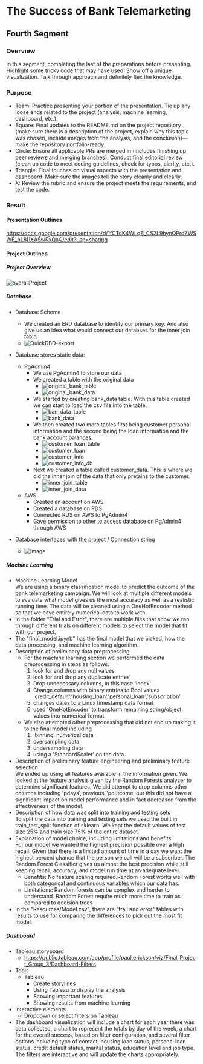 # The Success of Bank Telemarketing
## Fourth Segment
### Overview
In this segment, completing the last of the preparations before presenting. Highlight some tricky code that may have used! Show off a unique visualization. Talk through approach and definitely flex the knowledge.
### Purpose
- Team: Practice presenting your portion of the presentation. Tie up any loose ends related to the project (analysis, machine learning, dashboard, etc.).  
- Square: Final updates to the README.md on the project repository (make sure there is a description of the project, explain why this topic was chosen, include images from the analysis, and the conclusion)—make the repository portfolio-ready.    
- Circle: Ensure all applicable PRs are merged in (includes finishing up peer reviews and merging branches). Conduct final editorial review (clean up code to meet coding guidelines, check for typos, clarity, etc.).  
- Triangle: Final touches on visual aspects with the presentation and dashboard. Make sure the images tell the story cleanly and clearly.  
- X: Review the rubric and ensure the project meets the requirements, and test the code.  
### Result 	
#### Presentation Outlines
https://docs.google.com/presentation/d/1fCTdK4WLqB_CS2L9hynQPrdZWSWE_nL8I1XASwRxQaQ/edit?usp=sharing  

#### Project Outlines
##### Project Overview
![overallProject](https://user-images.githubusercontent.com/33468680/172031368-338bc540-5fe7-43d6-aa48-e6afbcfaccb4.png)
##### Database
- Database Schema
	- We created an ERD database to identify our primary key. And also give us an idea what would connect our databses for the inner join table.
	- ![QuickDBD-export](https://user-images.githubusercontent.com/33468680/172031128-7b083741-b011-408d-9fce-d9d065f898d4.png)

- Database stores static data:
	- PgAdmin4
		- We use PgAdmin4 to store our data
		- We created a table with the original data
			- ![original_bank_table](https://user-images.githubusercontent.com/33468680/172064803-59615ccf-44a4-4ef9-94a2-b87cbeb964d9.png)
			- ![original_bank_data](https://user-images.githubusercontent.com/33468680/172064821-3424b8e2-1dc7-4af6-b06f-9c74d2ef76e4.png)  
		- We started by creating bank_data table. With this table created we can start to load the csv file into the table.
			- ![ban_data_table](https://user-images.githubusercontent.com/33468680/170159274-85ed5819-77e5-41b6-bf5f-e0f3b4240004.png)
			- ![bank_data](https://user-images.githubusercontent.com/33468680/170831083-08e9e6d1-b2fd-4566-bd6e-084d2386250b.png)  
		- We then created two more tables first being customer personal information and the second being the loan information and the bank account balances.  
			- ![customer_loan_table](https://user-images.githubusercontent.com/33468680/172031204-26fbb41c-6f8b-4d08-b32a-0dc69fa0da57.png)  
			- ![customer_loan](https://user-images.githubusercontent.com/33468680/172031211-2bc934a2-1fed-4130-81ab-c081f92ea048.png)  
			- ![customer_info](https://user-images.githubusercontent.com/33468680/172031216-8d1dff03-dd44-4c4e-8d2b-ed7a0a33e446.png)
			- ![customer_info_db](https://user-images.githubusercontent.com/33468680/172064628-8e101945-de47-4978-bcf8-43fe00dd2895.png)  
		- Next we created a table called customer_data. This is where we did the inner join of the data that only pretains to the customer.
			- ![inner_join_table](https://user-images.githubusercontent.com/33468680/170831148-528eafbb-7b2b-4a0d-8114-a2de0349b62a.png)
			- ![inner_join_data](https://user-images.githubusercontent.com/33468680/170831160-78ede24a-f095-4c43-9bf0-1eab4eaadc24.png)  
	- AWS
		- Created an account on AWS
		- Created a database on RDS
		- Connected RDS on AWS to PgAdmin4
		- Gave permission to other to access database on PgAdmin4 through AWS
- Database interfaces with the project / Connection string 
	- ![image](https://user-images.githubusercontent.com/33468680/170830672-cb2dbceb-19b8-4a36-87f7-863364c2c8bd.png)

##### Machine Learning
- Machine Learning Model   
We are using a binary classification model to predict the outcome of the bank telemarketing campaign. We will look at multiple different models to evaluate what model gives us the most accuracy as well as a realistic running time. The data will be cleaned using a OneHotEncoder method so that we have entirely numerical data to work with.
- In the folder "Trial and Error", there are multiple files that show we ran through different trials on different models to select the model that fit with our project.
- The "final_model.ipynb" has the final model that we picked, how the data processing, and machine learning algorithm.  
- Description of preliminary data preprocessing
	- For the machine learning section we performed the data preprocessing in steps as follows:
		1. look for and drop any null values
		2. look for and drop any duplicate entries
		3. Drop unnecessary columns, in this case 'index'
		4. Change columns with binary entries to Bool values 'credit_default','housing_loan','personal_loan','subscription'
		5. changes dates to a Linux timestamp data format
		6. used 'OneHotEncoder' to transform remaining string/object values into numerical format
	- We also attempted other preprocessing that did not end up making it to the final model including 
		1. 'binning' numerical data
		2. oversampling data
		3. undersampling data
		4. using a 'StandardScaler' on the data
- Description of preliminary feature engineering and preliminary feature selection  
We ended up using all features available in the information given. We looked at the feature analysis given by the Random Forests analyzer to determine significant features. We did attempt to drop columns other columns including 'pdays','previous','poutcome' but this did not have a significant impact on model performance and in fact decreased from the effectiveness of the model.
- Description of how data was split into training and testing sets  
To split the data into training and testing sets we used the built in train_test_split function of sklearn. We kept the default values of test size 25% and train size 75% of the entire dataset.
- Explanation of model choice, including limitations and benefits   
For our model we wanted the highest precision possible over a high recall. Given that there is a limited amount of time in a day we want the highest percent chance that the person we call will be a subscriber. The Random Forest Classifier gives us almost the best precision while still keeping recall, accuracy, and model run time at an adequate level.
	- Benefits: No feature scaling required.Random Forest works well with both categorical and continuous variables which our data has.
	- Limitations: Random forests can be complex and harder to understand. Random Forest require much more time to train as compared to decision trees
- In the "Resources/Model.csv", there are "trail and error" tables with results to use for comparing the differences to pick out the most fit model.
##### Dashboard
- Tableau storyboard
	- https://public.tableau.com/app/profile/paul.erickson/viz/Final_Project_Group_3/Dashboard-Filters
- Tools
	- Tableau
		- Create storylines
		- Using Tableau to display the analysis
		- Showing important features 
		- Showing results from machine learning	 
- Interactive elements
	-  Dropdown or select filters on Tableau
- The dashboard visualization will include a chart for each year there was data collected, a chart to represent the totals by day of the week, a chart for the overall success, based on filter configuration, and several filter options including type of contact, housing loan status, personal loan status, credit default status, marital status, education level and job type. The filters are interactive and will update the charts appropriately.
 

